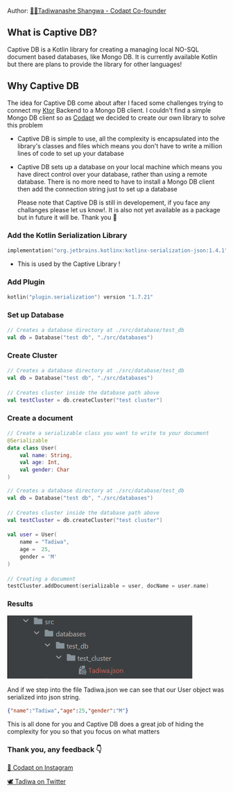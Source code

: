 Author: [ 🧑‍💻Tadiwanashe Shangwa - Codapt Co-founder](https://github.com/Tadiwr)

## What is Captive DB?
Captive DB is a Kotlin library for creating a managing
local NO-SQL document based databases, like Mongo DB. It is currently available
Kotlin but there are plans to provide the library for other languages!

## Why Captive DB
The idea for Captive DB come about after I faced some challenges trying
to connect my [Ktor](https://github.com/ktorio/ktor) Backend to a Mongo DB
client. I couldn't find a simple Mongo DB client so as [Codapt](https://github.com/codaptdev)
we decided to create our own library to solve this problem

- Captive DB is simple to use, all the complexity is encapsulated into the library's
  classes and files which means you don't have to write a million lines of code to
  set up your database
- Captive DB sets up a database on your local machine which means you have
  direct control over your database, rather than using a remote database. There
  is no more need to have to install a Mongo DB client then add the connection string just to set up
  a database


    Please note that Captive DB is still in developement, if you face any 
    challanges please let us know!. It is also not yet available as a 
    package but in future it will be. Thank you 🙏

### Add the Kotlin Serialization Library
```` Kotlin
implementation("org.jetbrains.kotlinx:kotlinx-serialization-json:1.4.1")
````
- This is used by the Captive Library !

### Add Plugin
```` Kotlin
kotlin("plugin.serialization") version "1.7.21"
````

### Set up Database
````Kotlin
// Creates a database directory at ./src/database/test_db
val db = Database("test db", "./src/databases")
````

### Create Cluster
````Kotlin
// Creates a database directory at ./src/database/test_db
val db = Database("test db", "./src/databases")

// Creates cluster inside the database path above
val testCluster = db.createCluster("test cluster")
````

### Create a document

````Kotlin
// Create a serializable class you want to write to your document
@Serializable
data class User(
    val name: String,
    val age: Int,
    val gender: Char
)
````

````Kotlin
// Creates a database directory at ./src/database/test_db
val db = Database("test db", "./src/databases")

// Creates cluster inside the database path above
val testCluster = db.createCluster("test cluster")

val user = User(
    name = "Tadiwa",
    age =  25,
    gender = 'M'
)

// Creating a document
testCluster.addDocument(serializable = user, docName = user.name)
````

### Results
![img.png](img.png)

And if we step into the file Tadiwa.json we can see that our User object
was serialized into json string.
````json
{"name":"Tadiwa","age":25,"gender":"M"}
````
This is all done for you and Captive DB does a great job
of hiding the complexity for you so that you focus on what matters

### Thank you, any feedback 👇
[👋 Codapt on Instagram](https://instagram.com/codaptdev)

[ 🕊️ Tadiwa on Twitter](https://twitter.com/tadiwrr)

